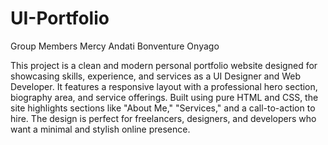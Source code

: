 # UI-Portfolio

Group Members
Mercy Andati
Bonventure Onyago

This project is a clean and modern personal portfolio website designed for showcasing skills, experience, and services as a UI Designer and Web Developer. It features a responsive layout with a professional hero section, biography area, and service offerings. Built using pure HTML and CSS, the site highlights sections like "About Me," "Services," and a call-to-action to hire. The design is perfect for freelancers, designers, and developers who want a minimal and stylish online presence.